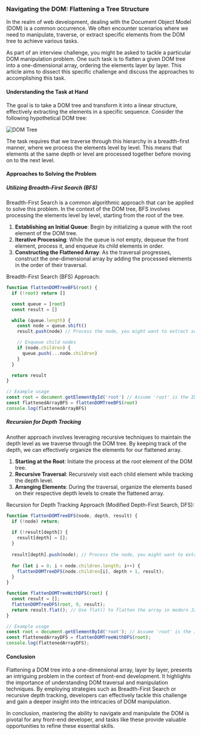 ### Navigating the DOM: Flattening a Tree Structure

In the realm of web development, dealing with the Document Object Model (DOM) is a common occurrence. We often encounter scenarios where we need to manipulate, traverse, or extract specific elements from the DOM tree to achieve various tasks.

As part of an interview challenge, you might be asked to tackle a particular DOM manipulation problem. One such task is to flatten a given DOM tree into a one-dimensional array, ordering the elements layer by layer. This article aims to dissect this specific challenge and discuss the approaches to accomplishing this task.

#### Understanding the Task at Hand

The goal is to take a DOM tree and transform it into a linear structure, effectively extracting the elements in a specific sequence. Consider the following hypothetical DOM tree:

![DOM Tree](https://cdn.bfe.dev/bfe/img/ykqFdOIOaXFyn2uZ8h5Lt02sFaYb5eZ8_1063x546_1598232821941.png)

The task requires that we traverse through this hierarchy in a breadth-first manner, where we process the elements level by level. This means that elements at the same depth or level are processed together before moving on to the next level.

#### Approaches to Solving the Problem

##### Utilizing Breadth-First Search (BFS)

Breadth-First Search is a common algorithmic approach that can be applied to solve this problem. In the context of the DOM tree, BFS involves processing the elements level by level, starting from the root of the tree.

1. **Establishing an Initial Queue**: Begin by initializing a queue with the root element of the DOM tree.
2. **Iterative Processing**: While the queue is not empty, dequeue the front element, process it, and enqueue its child elements in order.
3. **Constructing the Flattened Array**: As the traversal progresses, construct the one-dimensional array by adding the processed elements in the order of their traversal.

Breadth-First Search (BFS) Approach:

```js
function flattenDOMTreeBFS(root) {
  if (!root) return []

  const queue = [root]
  const result = []

  while (queue.length) {
    const node = queue.shift()
    result.push(node) // Process the node, you might want to extract some information here

    // Enqueue child nodes
    if (node.children) {
      queue.push(...node.children)
    }
  }

  return result
}

// Example usage
const root = document.getElementById('root') // Assume 'root' is the ID of the root element
const flattenedArrayBFS = flattenDOMTreeBFS(root)
console.log(flattenedArrayBFS)
```

##### Recursion for Depth Tracking

Another approach involves leveraging recursive techniques to maintain the depth level as we traverse through the DOM tree. By keeping track of the depth, we can effectively organize the elements for our flattened array.

1. **Starting at the Root**: Initiate the process at the root element of the DOM tree.
2. **Recursive Traversal**: Recursively visit each child element while tracking the depth level.
3. **Arranging Elements**: During the traversal, organize the elements based on their respective depth levels to create the flattened array.

Recursion for Depth Tracking Approach (Modified Depth-First Search, DFS):
```js
function flattenDOMTreeDFS(node, depth, result) {
  if (!node) return;
  
  if (!result[depth]) {
    result[depth] = [];
  }
  
  result[depth].push(node); // Process the node, you might want to extract some information here
  
  for (let i = 0; i < node.children.length; i++) {
    flattenDOMTreeDFS(node.children[i], depth + 1, result);
  }
}

function flattenDOMTreeWithDFS(root) {
  const result = [];
  flattenDOMTreeDFS(root, 0, result);
  return result.flat(); // Use flat() to flatten the array in modern JavaScript
}

// Example usage
const root = document.getElementById('root'); // Assume 'root' is the ID of the root element
const flattenedArrayDFS = flattenDOMTreeWithDFS(root);
console.log(flattenedArrayDFS);
```

#### Conclusion

Flattening a DOM tree into a one-dimensional array, layer by layer, presents an intriguing problem in the context of front-end development. It highlights the importance of understanding DOM traversal and manipulation techniques. By employing strategies such as Breadth-First Search or recursive depth tracking, developers can effectively tackle this challenge and gain a deeper insight into the intricacies of DOM manipulation.

In conclusion, mastering the ability to navigate and manipulate the DOM is pivotal for any front-end developer, and tasks like these provide valuable opportunities to refine these essential skills.
